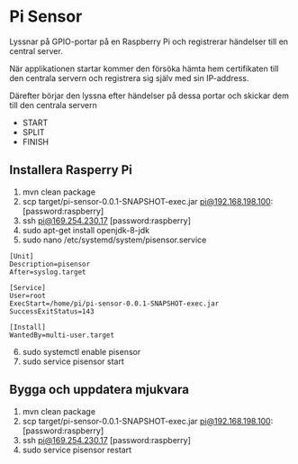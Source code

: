 Pi Sensor
=========

Lyssnar på GPIO-portar på en Raspberry Pi och registrerar händelser till en central server.

När applikationen startar kommer den försöka hämta hem certifikaten till den centrala servern och registrera sig själv med sin IP-address. 

Därefter börjar den lyssna efter händelser på dessa portar och skickar dem till den centrala servern
* START 
* SPLIT
* FINISH

Installera Rasperry Pi
-------------------------------------
1. mvn clean package
2. scp target/pi-sensor-0.0.1-SNAPSHOT-exec.jar pi@192.168.198.100: [password:raspberry]
3. ssh pi@169.254.230.17 [password:raspberry]
4. sudo apt-get install openjdk-8-jdk
5. sudo nano /etc/systemd/system/pisensor.service
```
[Unit]
Description=pisensor
After=syslog.target
 
[Service]
User=root
ExecStart=/home/pi/pi-sensor-0.0.1-SNAPSHOT-exec.jar
SuccessExitStatus=143
 
[Install]
WantedBy=multi-user.target
```
6. sudo systemctl enable pisensor
7. sudo service pisensor start


Bygga och uppdatera mjukvara
----------------------------
1. mvn clean package
2. scp target/pi-sensor-0.0.1-SNAPSHOT-exec.jar pi@192.168.198.100: [password:raspberry]
3. ssh pi@169.254.230.17 [password:raspberry]
4. sudo service pisensor restart


